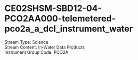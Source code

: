 # CE02SHSM-SBD12-04-PCO2AA000-telemetered-pco2a_a_dcl_instrument_water

Stream Type: Science<br>
Stream Content: In-Water Data Products<br>
Instrument Group Code: PCO2A<br>
